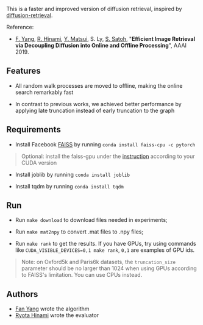 This is a faster and improved version of diffusion retrieval, inspired by [diffusion-retrieval](https://github.com/ahmetius/diffusion-retrieval).

Reference:
- [F. Yang](https://fyang.me/about), [R. Hinami](http://www.satoh-lab.nii.ac.jp/member/hinami/), [Y. Matsui](http://yusukematsui.me), S. Ly, [S. Satoh](http://research.nii.ac.jp/~satoh/index.html), "**Efficient Image Retrieval via Decoupling Diffusion into Online and Offline Processing**", AAAI 2019.

## Features

- All random walk processes are moved to offline, making the online search remarkably fast

- In contrast to previous works, we achieved better performance by applying late truncation instead of early truncation to the graph

## Requirements

- Install Facebook [FAISS](https://github.com/facebookresearch/faiss) by running `conda install faiss-cpu -c pytorch`
> Optional: install the faiss-gpu under the [instruction](https://github.com/facebookresearch/faiss/blob/master/INSTALL.md) according to your CUDA version

- Install joblib by running `conda install joblib`

- Install tqdm by running `conda install tqdm`

## Run

- Run `make download` to download files needed in experiments;

- Run `make mat2npy` to convert .mat files to .npy files;

- Run `make rank` to get the results. If you have GPUs, try using commands like `CUDA_VISIBLE_DEVICES=0,1 make rank`, `0,1` are examples of GPU ids.
> Note: on Oxford5k and Paris6k datasets, the `truncation_size` parameter should be no larger than 1024 when using GPUs according to FAISS's limitation. You can use CPUs instead.

## Authors

- [Fan Yang](https://fyang.me/about) wrote the algorithm
- [Ryota Hinami](http://www.satoh-lab.nii.ac.jp/member/hinami/) wrote the evaluator

